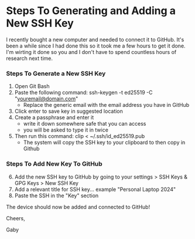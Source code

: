 # Steps To Generating and Adding a New SSH Key

I recently bought a new computer and needed to connect it to GitHub. It's been a while since I had done this so it took me a few hours to get it done. I'm wirting it done so you and I don't have to spend countless 
hours of research next time.

### Steps To Generate a New SSH Key
1. Open Git Bash
2. Paste the following command: ssh-keygen -t ed25519 -C "youremail@domain.com"
   - Replace the generic email with the email address you have in GitHub
3. Click enter to save key in suggested location
4. Create a passphrase and enter it
   - write it down somewhere safe that you can access
   - you will be asked to type it in twice
6. Then run this command: clip < ~/.ssh/id_ed25519.pub
   - The system will copy the SSH key to your clipboard to then copy in Github

### Steps To Add New Key To GitHub
6. Add the new SSH key to GitHub by going to your settings > SSH Keys & GPG Keys > New SSH Key
7. Add a relevant title for SSH key... example "Personal Laptop 2024"
8. Paste the SSH in the "Key" section

The device should now be added and connected to GitHub!

Cheers,

Gaby
